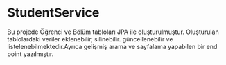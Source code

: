 # StudentService
Bu projede Öğrenci ve Bölüm tabloları JPA ile oluşturulmuştur. Oluşturulan tablolardaki veriler eklenebilir, silinebilir. 
güncellenebilir ve  listelenebilmektedir.Ayrıca gelişmiş arama ve sayfalama yapabilen bir end point yazılmıştır.
